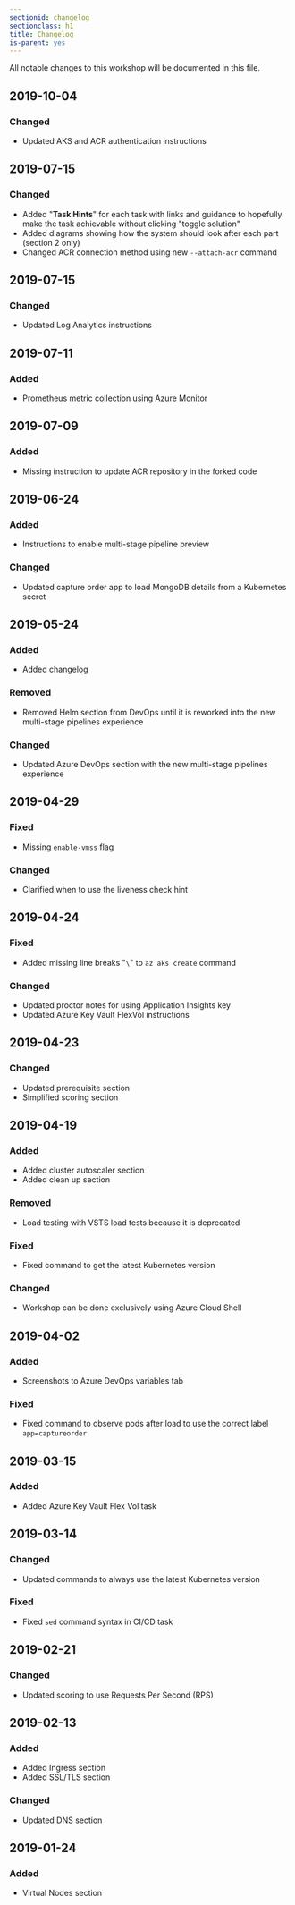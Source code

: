 ```yaml
---
sectionid: changelog
sectionclass: h1
title: Changelog
is-parent: yes
---
```


All notable changes to this workshop will be documented in this file.

## 2019-10-04

### Changed

- Updated AKS and ACR authentication instructions

## 2019-07-15

### Changed

- Added "**Task Hints**" for each task with links and guidance to hopefully make the task achievable without clicking "toggle solution"
- Added diagrams showing how the system should look after each part (section 2 only)
- Changed ACR connection method using new `--attach-acr` command

## 2019-07-15

### Changed

- Updated Log Analytics instructions

## 2019-07-11

### Added

- Prometheus metric collection using Azure Monitor

## 2019-07-09

### Added

- Missing instruction to update ACR repository in the forked code

## 2019-06-24

### Added

- Instructions to enable multi-stage pipeline preview

### Changed

- Updated capture order app to load MongoDB details from a Kubernetes secret

## 2019-05-24

### Added

- Added changelog

### Removed

- Removed Helm section from DevOps until it is reworked into the new multi-stage pipelines experience

### Changed

- Updated Azure DevOps section with the new multi-stage pipelines experience
 
## 2019-04-29

### Fixed

- Missing `enable-vmss` flag

### Changed

- Clarified when to use the liveness check hint

## 2019-04-24

### Fixed

- Added missing line breaks "`\`" to `az aks create` command

### Changed

- Updated proctor notes for using Application Insights key
- Updated Azure Key Vault FlexVol instructions

## 2019-04-23

### Changed

- Updated prerequisite section
- Simplified scoring section

## 2019-04-19

### Added

- Added cluster autoscaler section
- Added clean up section

### Removed

- Load testing with VSTS load tests because it is deprecated

### Fixed

- Fixed command to get the latest Kubernetes version

### Changed

- Workshop can be done exclusively using Azure Cloud Shell

## 2019-04-02

### Added

- Screenshots to Azure DevOps variables tab

### Fixed

- Fixed command to observe pods after load to use the correct label `app=captureorder`

## 2019-03-15

### Added

- Added Azure Key Vault Flex Vol task

## 2019-03-14

### Changed

- Updated commands to always use the latest Kubernetes version

### Fixed

- Fixed `sed` command syntax in CI/CD task

## 2019-02-21

### Changed

- Updated scoring to use Requests Per Second (RPS)

## 2019-02-13

### Added

- Added Ingress section
- Added SSL/TLS section

### Changed

- Updated DNS section

## 2019-01-24

### Added

- Virtual Nodes section
